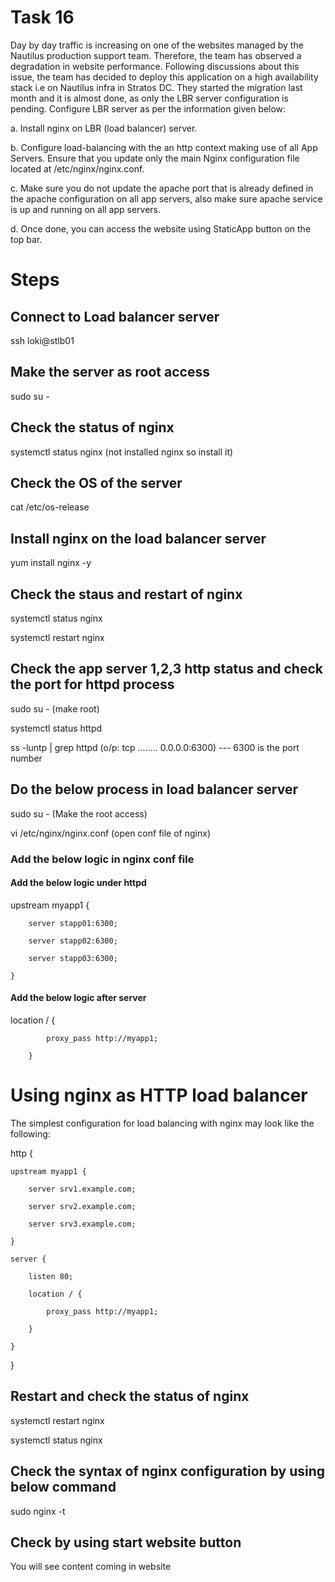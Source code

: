 # Task 16
Day by day traffic is increasing on one of the websites managed by the Nautilus production support team. Therefore, the team has observed a degradation in website performance. Following discussions about this issue, the team has decided to deploy this application on a high availability stack i.e on Nautilus infra in Stratos DC. They started the migration last month and it is almost done, as only the LBR server configuration is pending. Configure LBR server as per the information given below:

a. Install nginx on LBR (load balancer) server.

b. Configure load-balancing with the an http context making use of all App Servers. Ensure that you update only the main Nginx configuration file located at /etc/nginx/nginx.conf.

c. Make sure you do not update the apache port that is already defined in the apache configuration on all app servers, also make sure apache service is up and running on all app servers.

d. Once done, you can access the website using StaticApp button on the top bar.

# Steps
## Connect to Load balancer server
ssh loki@stlb01
## Make the server as root access
sudo su -
## Check the status of nginx
systemctl status nginx (not installed nginx so install it)
## Check the OS of the server
cat /etc/os-release
## Install nginx on the load balancer server
yum install nginx -y
## Check the staus and restart of nginx
systemctl status nginx

systemctl restart nginx
## Check the app server 1,2,3 http status and check the port for httpd process
sudo su -       (make root)

systemctl status httpd

ss -luntp | grep httpd    (o/p:  tcp ........   0.0.0.0:6300) --- 6300 is the port number
## Do the below process in load balancer server
sudo su -    (Make the root access)

vi /etc/nginx/nginx.conf  (open conf file of nginx)
### Add the below logic in nginx conf file
#### Add the below logic under httpd 

 upstream myapp1 {

        server stapp01:6300;

        server stapp02:6300;

        server stapp03:6300;

    }

#### Add the below logic after server

location / {

            proxy_pass http://myapp1;

        }
# Using nginx as HTTP load balancer
The simplest configuration for load balancing with nginx may look like the following:

http {

    upstream myapp1 {

        server srv1.example.com;

        server srv2.example.com;

        server srv3.example.com;

    }

    server {

        listen 80;

        location / {

            proxy_pass http://myapp1;

        }

    }

}
## Restart and check the status of nginx
systemctl restart nginx

systemctl status nginx
## Check the syntax of nginx configuration by using below command
sudo nginx -t
## Check by using start website button
You will see content coming in website

